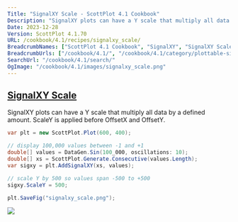 ```yaml
---
Title: "SignalXY Scale - ScottPlot 4.1 Cookbook"
Description: "SignalXY plots can have a Y scale that multiply all data by a defined amount. ScaleY is applied before OffsetX and OffsetY."
Date: 2023-12-28
Version: ScottPlot 4.1.70
URL: /cookbook/4.1/recipes/signalxy_scale/
BreadcrumbNames: ["ScottPlot 4.1 Cookbook", "SignalXY", "SignalXY Scale"]
BreadcrumbUrls: ["/cookbook/4.1/", "/cookbook/4.1/category/plottable-signalxy", "/cookbook/4.1/recipes/signalxy_scale/"]
SearchUrl: "/cookbook/4.1/search/"
OgImage: "/cookbook/4.1/images/signalxy_scale.png"
---
```


<h2><a id='signalxy-scale' href='/cookbook/4.1/recipes/signalxy_scale/'>SignalXY Scale</a></h2>

SignalXY plots can have a Y scale that multiply all data by a defined amount. ScaleY is applied before OffsetX and OffsetY.

```cs
var plt = new ScottPlot.Plot(600, 400);

// display 100,000 values between -1 and +1
double[] values = DataGen.Sin(100_000, oscillations: 10);
double[] xs = ScottPlot.Generate.Consecutive(values.Length);
var sigxy = plt.AddSignalXY(xs, values);

// scale Y by 500 so values span -500 to +500
sigxy.ScaleY = 500;

plt.SaveFig("signalxy_scale.png");
```

<img src='../../images/signalxy_scale.png' class='d-block mx-auto my-5' />


